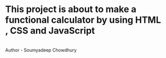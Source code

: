 # This project is about to make a functional calculator by using HTML , CSS and JavaScript

<br>
Author - Soumyadeep Chowdhury
